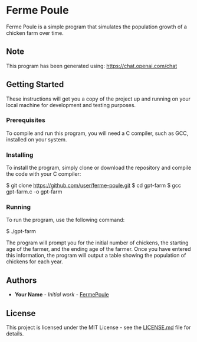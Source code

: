 # Ferme Poule

Ferme Poule is a simple program that simulates the population growth of a chicken farm over time.

## Note

This program has been generated using: https://chat.openai.com/chat

## Getting Started

These instructions will get you a copy of the project up and running on your local machine for development and testing purposes.

### Prerequisites

To compile and run this program, you will need a C compiler, such as GCC, installed on your system.

### Installing

To install the program, simply clone or download the repository and compile the code with your C compiler:

$ git clone https://github.com/user/ferme-poule.git
$ cd gpt-farm
$ gcc gpt-farm.c -o gpt-farm


### Running

To run the program, use the following command:

$ ./gpt-farm


The program will prompt you for the initial number of chickens, the starting age of the farmer, and the ending age of the farmer. Once you have entered this information, the program will output a table showing the population of chickens for each year.

## Authors

* **Your Name** - *Initial work* - [FermePoule](https://github.com/user/ferme-poule)

## License

This project is licensed under the MIT License - see the [LICENSE.md](LICENSE.md) file for details.
